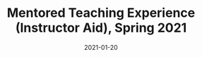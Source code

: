 ---
title: "Mentored Teaching Experience (Instructor Aid), Spring 2021"
collection: teaching
type: "CSE 515T Bayesian Methods in Machine Learning"
permalink: /teaching/2014-spring-teaching-1
venue: "CSE, WUSTL"
date: 2021-01-20
location: "Washington University in St. Louis"
---